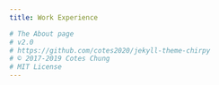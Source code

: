 ```yaml
---
title: Work Experience

# The About page
# v2.0
# https://github.com/cotes2020/jekyll-theme-chirpy
# © 2017-2019 Cotes Chung
# MIT License
---
```

<head>
	<style>
		.title_content {
			display: inline-block;
			font-size: 20px;
			color: #ffffff;
			text-align: center;
			width: 100%;
			margin-bottom: 20px;
			border-bottom: 1px solid #DDD;
		}

		.title_content:after {
			height: 1px;
			display: block;
			left: 0;
			content: " ";
			position: relative;
			width: 30px;
			top: 1px;
		}

		#resume .col-md-12 span.duration {
			float: right;
		}

		#resume .col-md-12 ul li {
			list-style: none;
			margin-top: 20px;
		}

		#resume .resume-left ul li h5 {
			padding-bottom: 10px;
		}

		#resume .attributes li.first{
			margin-top: 0 !important;
			list-style-type: none;
		}

		#resume .attributes .duration i{
			margin-right: 5px;
		}

		#resume h5,
		#resume h6 {
			font-weight:400 !important;
		}

		.img_reference {
			display: inline-block;
			width: 100px;
			height: 100px;
			margin-right: 15px;
			float: left;
			border-radius: 50px;
		}

		.reference p {
			padding-top: 15px;
		}
		.reference ul {
			margin-top: 15px;
		}

		.reference ul li {
			margin-top: 15px;
		}
	</style>
</head>

<div id="resume" class="content_2">
	<div class="col-md-12 resume-left">    

		<ul class="attributes">
			<li class="first">
				<h5>Business Intelligence Analyst<span class="duration"><i class="fa fa-calendar color"></i> Jan 20 - Present </span></h5>
				<h6><span class="fa fa-briefcase"></span> iConsult Collaborative, Syracuse, USA</h6>
				<p>Developing analytical solutions to assist clients with product analytics and deliver insights that drive decision making and drive the business forward. 
				Gathering and analyzing business requirements to understand business goals and define key business metrics to proactively spot risks and opportunities and to define a data strategy to attain short-term and long-term goals. 
				Engineering data pipelines using advanced and efficient SQL queries and SSIS packages to retrieve and collect data from several sources and load it into a central repository or a data warehouse. 
				Designing, deploying and maintaining reports and dashboards to drive improvements by uncovering findings, proposing data-driven recommendations.</p>
			</li>
			
			<br><br>
			
			<li>
				<h5>Business Data Analyst <span class="duration"><i class="fa fa-calendar color"></i> Apr 19 - Present </span></h5>
				<h6><span class="fa fa-briefcase"></span> iConsult Collaborative, Syracuse, USA</h6>
				<p>Collaborating with PMI’s Syracuse Chapter to develop a digital marketing strategy to improve member reach and retention. 
				Assisting PMI Syracuse in analyzing marketing and social media data, providing actionable insights, and creating detailed implementation plans which resulted in 18% increased members. 
				Performed a detailed vendor analysis of different content management platforms and provided recommendations based on research. 
				Responsible for planning and managing A/B tests, conducting pricing analysis using core insights from the data of ad campaigns and email marketing to drive improvements and recommendations optimization opportunities. 
				Monitoring and investigating KPIs for redesigning client website and achieving search engine optimization resulting in 79 % increased web traffic. 
				Managing the budget and analyzing user stories to ensure that the redevelopment of the website was completed on time and within budget.</p>
			</li>
			
			<br><br>
			
			<li>
				<h5>Project Coordinator<span class="duration"><i class="fa fa-calendar color"></i> Oct 19 - May 20 </span></h5>
				<h6><span class="fa fa-briefcase"></span> NEXIS Student Technology Lab, Syracuse, USA</h6>
				<p>Planned, organized, and drove the development of 5 new projects from concept to implementation to achieve defined milestones and deliverables. 
				Tracked and communicated the project status and action items with team members and stakeholders through MS Project and MS Excel reports. 
				Delegated tasks to team members by applying Agile Management Methodologies to manage to shift priorities quickly and effectively. 
				Led weekly meetings to guide and participate in User Story creation, Backlog Grooming, and Retrospectives by operating in sprints. 
				Developed risk mitigation plans by identifying, documenting risks for ensuring timely deliverables and manage and resolve project-level risks.</p>
			</li>
			
			<br><br>
			
			<li>
				<h5>Data Analyst <span class="duration"><i class="fa fa-calendar color"></i> Aug 19 - Present </span></h5>
				<h6><span class="fa fa-briefcase"></span> NEXIS Student Technology Lab, Syracuse, USA </h6>
				<p>Analyzed quantitative and qualitative business data to draw insights that guide strategic decisions to optimize business performance using Python and Jupyter Notebook. 
				Developed predictive models by applying machine learning algorithms like Regression, Random Forest, SVM using SciKit in Python. 
				Implemented feature engineering techniques on key business metrics to improve the accuracy of existing predictive models by 19%. 
				Designed KPI dashboards and reports to gain critical business insights and consult the client with data-driven recommendations</p>
			</li>
			
			<br><br>
		
			<li>
				<h5>Process Improvement Consultant | Team Lead<span class="duration"><i class="fa fa-calendar color"></i> Aug 19 - Dec 19 </span></h5>
				<h6><span class="fa fa-briefcase"></span> National Grid, Syracuse, USA</h6>
				<p>In my capacity as a Process Improvement Consultant and a Team Lead, I collaborated with stakeholders, mainly the Director, Strategy and Performance Management of Customer Meter Service at National Grid, to identify bottlenecks and reduce customer complaints which resulted in a 26% improved customer experience. 
				I was also responsible for effectively communicating project scope and schedule with both team members and stakeholders and ensure timely deliverables. 
				To improve the customer experience, I developed Tableau dashboards using Action Filters and Highlighters which helped us to assess and analyze improvement opportunities within the organization. 
				Additionally, I conducted statistical analysis such as correlation, regression, variation, sampling, measurement system analysis and statistical process control to analyze the stability and capability of existing processes using Minitab. 
				After gaining critical business insights from the analysis, I again teamed up with the stakeholders to devise standard work instructions and redesigned department workflow diagrams by utilizing Lean and Six Sigma methodologies. 
				Additionally, I was also developed and investigated KPIs and scorecards to track trends and monitor performance and operations across several departments. 
				Also, I assisted National Grid in creating a continuous improvement road map, control plan and facilitated education of staff to achieve predicted outcomes. 
				Furthermore, I helped National Grid to improve its data collection methods and data mining processes which accelerated the existing electricity and gas billing process.</p>
			</li>
			
			<br><br>

			<li>
				<h5>Senior Systems Engineer<span class="duration"><i class="fa fa-calendar color"></i> Mar 17 - Jul 18 </span></h5>
				<h6><span class="fa fa-briefcase"></span> Infosys Limited, Pune, India</h6>
				<p>As a Senior Systems Engineer, I analyzed and improvised business processes and procedures to implement automated business solutions for one of the world's largest pharmaceutical companies. 
				To achieve this, I elicited business requirements by interviewing medical clientele to create and maintain the Requirement Traceability Matrix. 
				Then, I helped formulate continuous improvements by working with stakeholders to integrate automated processes which resulted in 32% reduced tickets for the support team. 
				Additionally, by automating certain business-critical processes I was able to improve the efficiency of the support team by saving 50% time originally required. 
				Furthermore, I also streamlined the process of generating and delivering app usage reports using SQL, MS Excel and ASP.NET to the stakeholders. 
				Apart from this, I also helped in improving the system performance by 65% by modifying database design and procedures with the help of several cross-functional teams. 
				Furthermore, I developed test cases and conducted functional, regression, user acceptance (UAT) and integration testing for quality assurance.</p>
			</li>
			
			<br><br>
			
			<li>
				<h5>Systems Engineer<span class="duration"><i class="fa fa-calendar color"></i> Aug 15 - Feb 17 </span></h5>
				<h6><span class="fa fa-briefcase"></span> Infosys Limited, Mysuru, India</h6>
				<p>I helped develop database design and structure using SQL for a .NET application with a team of 12 to implement a plagiarism check. 
				Here, I also documented business process flows, system flows and developed requirements for functional improvements and enhancements. 
				Apart from that, I also mined and manipulated data from multiple sources using Python to produce ticket aging reports in MS Excel for the support team. 
				Moreover, I maintained SQL scripts and queries for exploratory analysis and extraction of the data to load into production/stage databases. 
				Additionally, I also performed ad-hoc requests for clients using MS Excel, VBA and customized Oracle queries to extract and format requested information.</p>
			</li>
			
			<br><br>
			
			<li>
				<h5>Student Intern<span class="duration"><i class="fa fa-calendar color"></i> Jun 14 - Aug 14 </span></h5>
				<h6><span class="fa fa-briefcase"></span> Remi Elektrotechnik Ltd., Vasai, India</h6>
				<p>Handled various laboratory and healthcare products stirrers, centrifuges, etc. 
				Here, I learned how microprocessors and microcontrollers were programmed for their operation.</p>
			</li>
			
			<br><br>
			
			<li>
				<h5>Student Intern<span class="duration"><i class="fa fa-calendar color"></i> May 13 - Jun 13 </span></h5>
				<h6><span class="fa fa-briefcase"></span> 微信企業推廣 WeChat Marketing, Vasai, India</h6>
				<p>Facilitated the marketing and testing of the application by using social media tools such as Facebook, WhatsApp and WeChat itself.</p>
			</li>
		</ul>
	</div>
</div>